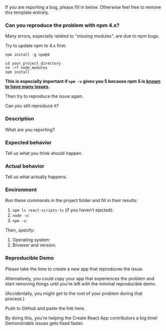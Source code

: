 If you are reporting a bug, please fill in below. Otherwise feel free to remove this template entirely.

### Can you reproduce the problem with npm 4.x?

Many errors, especially related to "missing modules", are due to npm bugs.

Try to update npm to 4.x first:

```
npm install -g npm@4

cd your_project_directory
rm -rf node_modules
npm install
```

**This is especially important if `npm -v` gives you 5 because npm 5 is [known to have many issues](https://github.com/npm/npm/issues/16991).**

Then try to reproduce the issue again.

Can you still reproduce it?

### Description

What are you reporting?

### Expected behavior

Tell us what you think should happen.

### Actual behavior

Tell us what actually happens.

### Environment

Run these commands in the project folder and fill in their results:

1. `npm ls react-scripts-ts` (if you haven’t ejected): 
2. `node -v`: 
3. `npm -v`:

Then, specify:

1. Operating system:
2. Browser and version:

### Reproducible Demo

Please take the time to create a new app that reproduces the issue.

Alternatively, you could copy your app that experiences the problem and start removing things until you’re left with the minimal reproducible demo.

(Accidentally, you might get to the root of your problem during that process.)

Push to GitHub and paste the link here.

By doing this, you're helping the Create React App contributors a big time!
Demonstrable issues gets fixed faster.
